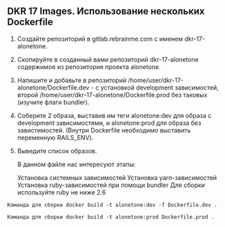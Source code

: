 ## DKR 17 Images. Использование нескольких Dockerfile


1. Создайте репозиторий в gitlab.rebrainme.com с именем dkr-17-alonetone.
2. Скопируйте в созданный вами репозиторий dkr-17-alonetone содержимое из репозитория проекта alonetone.
3. Напишите и добавьте в репозиторий /home/user/dkr-17-alonetone/Dockerfile.dev - с установкой development зависимостей, второй /home/user/dkr-17-alonetone/Dockerfile.prod без таковых (изучите флаги bundler).
4. Соберите 2 образа, выставив им теги alonetone:dev для образа с development зависимостями, и alonetone:prod для образа без завистимостей. (Внутри Dockerfile необходимо выставить переменную RAILS_ENV).
5. Выведите список образов.
    
    В данном файле нас интересуют этапы:

    Установка системных зависимостей
    Установка yarn-зависимостей
    Установка ruby-зависимостей при помощи bundler
    Для сборки используйте ruby не ниже 2.6


```Команда для сборки docker build -t alonetone:dev -f Dockerfile.dev .```

```Команда для сборки docker build -t alonetone:prod Dockerfile.prod .```

